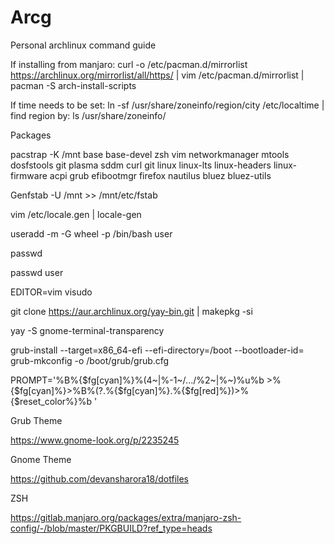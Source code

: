 # Arcg
Personal archlinux command guide

If installing from manjaro:  curl -o /etc/pacman.d/mirrorlist https://archlinux.org/mirrorlist/all/https/ | vim /etc/pacman.d/mirrorlist | pacman -S arch-install-scripts


If time needs to be set: ln -sf /usr/share/zoneinfo/region/city   /etc/localtime | find region by: ls /usr/share/zoneinfo/



Packages

pacstrap -K /mnt base base-devel zsh vim networkmanager mtools dosfstools git plasma sddm curl git linux linux-lts linux-headers linux-firmware acpi  grub efibootmgr firefox nautilus bluez bluez-utils



Genfstab -U /mnt >> /mnt/etc/fstab


vim /etc/locale.gen | locale-gen


useradd -m -G wheel -p /bin/bash user


passwd

passwd user

EDITOR=vim visudo 

git clone https://aur.archlinux.org/yay-bin.git | makepkg -si

yay -S gnome-terminal-transparency



grub-install --target=x86_64-efi --efi-directory=/boot --bootloader-id=
grub-mkconfig -o /boot/grub/grub.cfg

PROMPT='%B%{$fg[cyan]%}%(4~|%-1~/.../%2~|%~)%u%b >%{$fg[cyan]%}>%B%(?.%{$fg[cyan]%}.%{$fg[red]%})>%{$reset_color%}%b '



Grub Theme

https://www.gnome-look.org/p/2235245


Gnome Theme

https://github.com/devansharora18/dotfiles

ZSH

https://gitlab.manjaro.org/packages/extra/manjaro-zsh-config/-/blob/master/PKGBUILD?ref_type=heads
